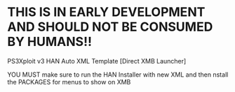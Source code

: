 # THIS IS IN EARLY DEVELOPMENT AND SHOULD NOT BE CONSUMED BY HUMANS!!

PS3Xploit v3 HAN Auto XML Template [Direct XMB Launcher]

YOU MUST make sure to run the HAN Installer with new XML and then nstall the PACKAGES for menus to show on XMB
